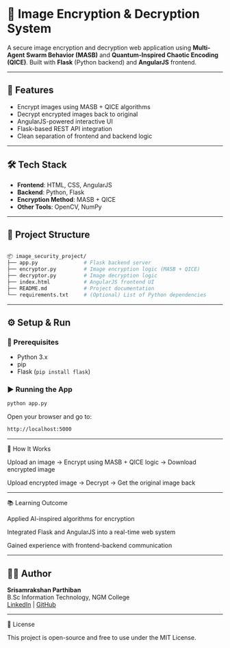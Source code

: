 # 🔐 Image Encryption & Decryption System

A secure image encryption and decryption web application using **Multi-Agent Swarm Behavior (MASB)** and **Quantum-Inspired Chaotic Encoding (QICE)**. Built with **Flask** (Python backend) and **AngularJS** frontend.

---

## 🚀 Features

- Encrypt images using MASB + QICE algorithms
- Decrypt encrypted images back to original
- AngularJS-powered interactive UI
- Flask-based REST API integration
- Clean separation of frontend and backend logic

---

## 🛠️ Tech Stack

- **Frontend**: HTML, CSS, AngularJS
- **Backend**: Python, Flask
- **Encryption Method**: MASB + QICE
- **Other Tools**: OpenCV, NumPy

---

## 📁 Project Structure

```bash

📦 image_security_project/
├── app.py               # Flask backend server
├── encryptor.py         # Image encryption logic (MASB + QICE)
├── decryptor.py         # Image decryption logic
├── index.html           # AngularJS frontend UI
├── README.md            # Project documentation
└── requirements.txt     # (Optional) List of Python dependencies
```

---
## ⚙️ Setup & Run

### 🔧 Prerequisites
- Python 3.x
- pip
- Flask (`pip install flask`)

### ▶️ Running the App

```bash
python app.py
```
Open your browser and go to:
```bash
http://localhost:5000

```
---

🧪 How It Works

Upload an image → Encrypt using MASB + QICE logic → Download encrypted image

Upload encrypted image → Decrypt → Get the original image back



---
📚 Learning Outcome

Applied AI-inspired algorithms for encryption

Integrated Flask and AngularJS into a real-time web system

Gained experience with frontend-backend communication



---

## 🧑‍💻 Author

**Srisamrakshan Parthiban**  
B.Sc Information Technology, NGM College  
[LinkedIn](https://www.linkedin.com/in/srisamrakshan-parthiban-64847535b) | [GitHub](https://github.com/Samrakshan-Prog)


---

📜 License

This project is open-source and free to use under the MIT License.

